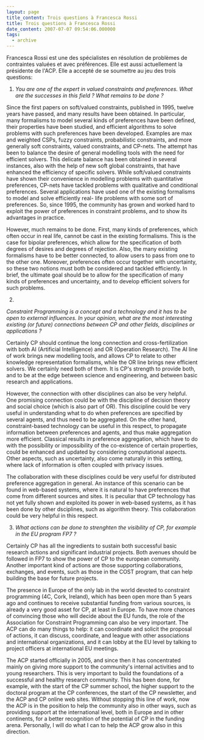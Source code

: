 ```yaml
---
layout: page
title_content: Trois questions à Francesca Rossi
title: Trois questions à Francesca Rossi
date_content: 2007-07-07 09:54:06.000000
tags:
  - archive
---
```

Francesca Rossi est une des spécialistes en résolution de problèmes de
contraintes valuées et avec préférences. Elle est aussi actuellement la
présidente de l'ACP. Elle a accepté de se soumettre au jeu des trois
questions:





  1.  _You are one of the expert in valued constraints and preferences. What are the successes in this field ? What remains to be done ?_  
  


Since the first papers on soft/valued constraints, published in 1995, twelve
years have passed, and many results have been obtained. In particular, many
formalisms to model several kinds of preferences have been defined, their
properties have been studied, and efficient algorithms to solve problems with
such preferences have been developed. Examples are max and weighted CSPs,
fuzzy constraints, probabilistic constraints, and more generally soft
constraints, valued constraints, and CP-nets. The attempt has been to balance
the desire of general modelling tools with the need for efficient solvers.
This delicate balance has been obtained in several instances, also with the
help of new soft global constraints, that have enhanced the efficiency of
specific solvers. While soft/valued constraints have shown their convenience
in modelling problems with quantitative preferences, CP-nets have tackled
problems with qualitative and conditional preferences. Several applications
have used one of the existing formalisms to model and solve efficiently real-
life problems with some sort of preferences. So, since 1995, the community has
grown and worked hard to exploit the power of preferences in constraint
problems, and to show its advantages in practice.

  


However, much remains to be done. First, many kinds of preferences, which
often occur in real life, cannot be cast in the existing formalisms. This is
the case for bipolar preferences, which allow for the specification of both
degrees of desires and degrees of rejection. Also, the many existing
formalisms have to be better connected, to allow users to pass from one to the
other one. Moreover, preferences often occur together with uncertainty, so
these two notions must both be considered and tackled efficiently. In brief,
the ultimate goal should be to allow for the specification of many kinds of
preferences and uncertainty, and to develop efficient solvers for such
problems.





  2. 

 _Constraint Programming is a concept and a technology and it has to be open
to external influences. In your opinion, what are the most interesting
existing (or future) connections between CP and other fields, disciplines or
applications ?_

  


Certainly CP should continue the long connection and cross-fertilization with
both AI (Artificial Intelligence) and OR (Operation Research). The AI line of
work brings new modelling tools, and allows CP to relate to other knowledge
representation formalisms, while the OR line brings new efficient solvers. We
certainly need both of them. It is CP's strength to provide both, and to be at
the edge between science and engineering, and between basic research and
applications.

  


However, the connection with other disciplines can also be very helpful. One
promising connection could be with the discipline of decision theory and
social choice (which is also part of OR). This discipline could be very useful
in understanding what to do when preferences are specified by several agents,
and thus need to be aggregated. On the other hand, constraint-based technology
can be useful in this respect, to propagate information between preferences
and agents, and thus make aggregation more efficient. Classical results in
preference aggregation, which have to do with the possibility or impossibility
of the co-existence of certain properties, could be enhanced and updated by
considering computational aspects. Other aspects, such as uncertainty, also
come naturally in this setting, where lack of information is often coupled
with privacy issues.

  


The collaboration with these disciplines could be very useful for distributed
preference aggregation in general. An instance of this scenario can be found
in web-based systems, where it is natural to have preferences that come from
different sources and sites. It is peculiar that CP technology has not yet
fully shown and exploited its power in web-based systems, as it has been done
by other dsciplines, such as algorithm theory. This collaboration could be
very helpful in this respect.





  3.  _What actions can be done to strenghten the visibility of CP, for example in the EU program FP7 ?_  
  


Certainly CP has all the ingredients to sustain both successful basic research
actions and significant industrial projects. Both avenues should be followed
in FP7 to show the power of CP to the european community. Another important
kind of actions are those supporting collaborations, exchanges, and events,
such as those in the COST program, that can help building the base for future
projects.

  


The presence in Europe of the only lab in the world devoted to constraint
programming (4C, Cork, Ireland), which has been open more than 5 years ago and
continues to receive substantial funding from various sources, is already a
very good asset for CP, at least in Europe. To have more chances of convincing
those who will decide about the EU funds, the role of the Association for
Constraint Programming can also be very important. The ACP can do many things
to help: it can coordinate and solicit the proposal of actions, it can
discuss, coordinate, and league with other associations and international
organizations, and it can lobby at the EU level by talking to project officers
at international EU meetings.

  


The ACP started officially in 2005, and since then it has concentrated mainly
on giving more support to the community's internal activities and to young
researchers. This is very important to build the foundations of a successful
and healthy research community. This has been done, for example, with the
start of the CP summer school, the higher support to the doctoral program at
the CP conferences, the start of the CP newsletter, and the ACP and CP online
web sites. Without stopping this line of work, now the ACP is in the position
to help the community also in other ways, such as providing support at the
international level, both in Europe and in other continents, for a better
recognition of the potential of CP in the funding arena. Personally, I will do
what I can to help the ACP grow also in this direction.





